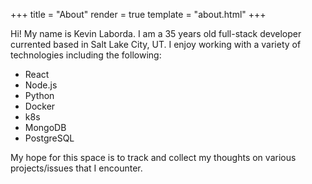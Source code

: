 +++
title = "About"
render = true
template = "about.html"
+++

Hi! My name is Kevin Laborda. I am a 35 years old full-stack developer currented based in Salt Lake City, UT. I enjoy working with a variety of technologies including the following:

- React
- Node.js
- Python
- Docker
- k8s
- MongoDB
- PostgreSQL

My hope for this space is to track and collect my thoughts on various projects/issues that I encounter.

